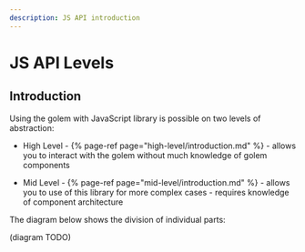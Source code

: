 ```yaml
---
description: JS API introduction
---
```


# JS API Levels

## Introduction

Using the golem with JavaScript library is possible on two levels of abstraction:

- High Level - {% page-ref page="high-level/introduction.md" %} - allows you to interact with the golem without much knowledge of golem components

- Mid Level - {% page-ref page="mid-level/introduction.md" %} - allows you to use of this library for more complex cases - requires knowledge of component architecture

The diagram below shows the division of individual parts:

(diagram TODO)

